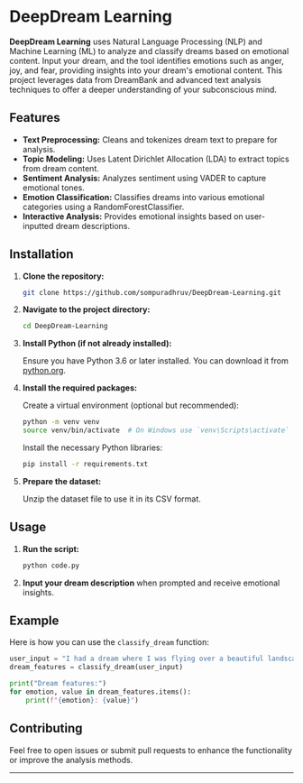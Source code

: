 # DeepDream Learning

**DeepDream Learning** uses Natural Language Processing (NLP) and Machine Learning (ML) to analyze and classify dreams based on emotional content. Input your dream, and the tool identifies emotions such as anger, joy, and fear, providing insights into your dream's emotional content. This project leverages data from DreamBank and advanced text analysis techniques to offer a deeper understanding of your subconscious mind.

## Features

- **Text Preprocessing:** Cleans and tokenizes dream text to prepare for analysis.
- **Topic Modeling:** Uses Latent Dirichlet Allocation (LDA) to extract topics from dream content.
- **Sentiment Analysis:** Analyzes sentiment using VADER to capture emotional tones.
- **Emotion Classification:** Classifies dreams into various emotional categories using a RandomForestClassifier.
- **Interactive Analysis:** Provides emotional insights based on user-inputted dream descriptions.

## Installation

1. **Clone the repository:**

    ```bash
    git clone https://github.com/sompuradhruv/DeepDream-Learning.git
    ```

2. **Navigate to the project directory:**

    ```bash
    cd DeepDream-Learning
    ```

3. **Install Python (if not already installed):**

    Ensure you have Python 3.6 or later installed. You can download it from [python.org](https://www.python.org/downloads/).

4. **Install the required packages:**

    Create a virtual environment (optional but recommended):

    ```bash
    python -m venv venv
    source venv/bin/activate  # On Windows use `venv\Scripts\activate`
    ```

    Install the necessary Python libraries:

    ```bash
    pip install -r requirements.txt
    ```

5. **Prepare the dataset:**

    Unzip the dataset file to use it in its CSV format.

## Usage

1. **Run the script:**

    ```bash
    python code.py
    ```

2. **Input your dream description** when prompted and receive emotional insights.

## Example

Here is how you can use the `classify_dream` function:

```python
user_input = "I had a dream where I was flying over a beautiful landscape."
dream_features = classify_dream(user_input)

print("Dream features:")
for emotion, value in dream_features.items():
    print(f"{emotion}: {value}")
```

## Contributing

Feel free to open issues or submit pull requests to enhance the functionality or improve the analysis methods.

---
